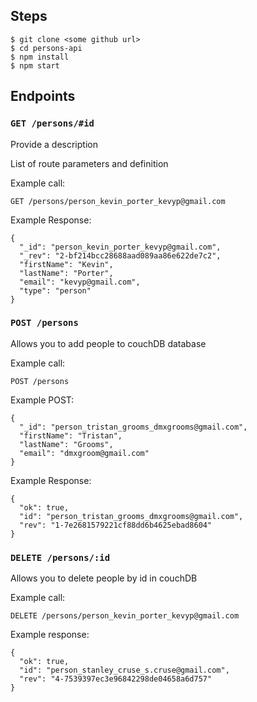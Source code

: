 ## Steps
```
$ git clone <some github url>
$ cd persons-api
$ npm install
$ npm start

```

## Endpoints
### `GET /persons/#id`

Provide a description

List of route parameters and definition

Example call:
```
GET /persons/person_kevin_porter_kevyp@gmail.com
```
Example Response:
```
{
  "_id": "person_kevin_porter_kevyp@gmail.com",
  "_rev": "2-bf214bcc28688aad089aa86e622de7c2",
  "firstName": "Kevin",
  "lastName": "Porter",
  "email": "kevyp@gmail.com",
  "type": "person"
}
```

### `POST /persons`

Allows you to add people to couchDB database

Example call:
```
POST /persons
```
Example POST:
```
{
  "_id": "person_tristan_grooms_dmxgrooms@gmail.com",
  "firstName": "Tristan",
  "lastName": "Grooms",
  "email": "dmxgroom@gmail.com"
}
```
Example Response:
```
{
  "ok": true,
  "id": "person_tristan_grooms_dmxgrooms@gmail.com",
  "rev": "1-7e2681579221cf88dd6b4625ebad8604"
}
```

### `DELETE /persons/:id`

Allows you to delete people by id in couchDB

Example call:
```
DELETE /persons/person_kevin_porter_kevyp@gmail.com
```
Example response:
```
{
  "ok": true,
  "id": "person_stanley_cruse_s.cruse@gmail.com",
  "rev": "4-7539397ec3e96842298de04658a6d757"
}
```
